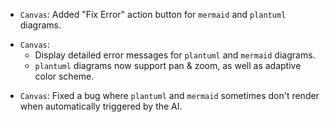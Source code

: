 <items-block data-variant="new">

- `Canvas`: Added "Fix Error" action button for `mermaid` and `plantuml` diagrams.

</items-block>

<items-block data-variant="improvement">

- `Canvas`:
  - Display detailed error messages for `plantuml` and `mermaid` diagrams.
  - `plantuml` diagrams now support pan & zoom, as well as adaptive color scheme.

</items-block>

<items-block data-variant="bug-fix">

- `Canvas`: Fixed a bug where `plantuml` and `mermaid` sometimes don't render when automatically triggered by the AI.

</items-block>
